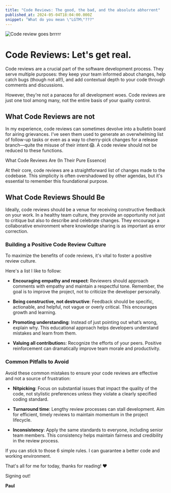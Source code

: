 ```yaml
---
title: "Code Reviews: The good, the bad, and the absolute abhorrent"
published_at: 2024-05-04T18:04:00.000Z
snippet: "What do you mean \"LGTM\"???"
---
```


![Code review goes brrrrr](../blog-images/codereview.webp)

# Code Reviews: Let's get real.
Code reviews are a crucial part of the software development process. They serve multiple purposes: they keep your team informed about changes, help catch bugs (though not all!), and add contextual depth to your code through comments and discussions.

However, they're not a panacea for all development woes. Code reviews are just one tool among many, not the entire basis of your quality control.

## What Code Reviews are not
In my experience, code reviews can sometimes devolve into a bulletin board for airing grievances. I've seen them used to generate an overwhelming list of follow-up tasks or even as a way to cherry-pick changes for a release branch—quite the misuse of their intent 😱. A code review should not be reduced to these functions.


What Code Reviews Are (In Their Pure Essence)

At their core, code reviews are a straightforward list of changes made to the codebase. This simplicity is often overshadowed by other agendas, but it's essential to remember this foundational purpose.

## What Code Reviews Should Be

Ideally, code reviews should be a venue for receiving constructive feedback on your work. In a healthy team culture, they provide an opportunity not just to critique but also to describe and celebrate changes. They encourage a collaborative environment where knowledge sharing is as important as error correction.

### Building a Positive Code Review Culture
To maximize the benefits of code reviews, it's vital to foster a positive review culture. 

Here's a list I like to follow:

- **Encouraging empathy and respect**: Reviewers should approach comments with empathy and maintain a respectful tone. Remember, the goal is to improve the project, not to criticize the developer personally.

- **Being constructive, not destructive**: Feedback should be specific, actionable, and helpful, not vague or overly critical. This encourages growth and learning.

- **Promoting understanding**: Instead of just pointing out what’s wrong, explain why. This educational approach helps developers understand mistakes and learn from them.

- **Valuing all contribution**s: Recognize the efforts of your peers. Positive reinforcement can dramatically improve team morale and productivity.

### Common Pitfalls to Avoid
Avoid these common mistakes to ensure your code reviews are effective and not a source of frustration:

- **Nitpicking**: Focus on substantial issues that impact the quality of the code, not stylistic preferences unless they violate a clearly specified coding standard.

- **Turnaround time**: Lengthy review processes can stall development. Aim for efficient, timely reviews to maintain momentum in the project lifecycle.

- **Inconsistency**: Apply the same standards to everyone, including senior team members. This consistency helps maintain fairness and credibility in the review process.


If you can stick to those 6 simple rules. I can guarantee a better code and working environment. 



That's all for me for today, thanks for reading! ❤️

Signing out!

**Paul**